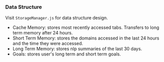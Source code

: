 ### Data Structure
Visit `StorageManager.js` for data structure design.
- Cache Memory: stores most recently accessed tabs. Transfers to long term memory after 24 hours.
- Short Term Memory: stores the domains accessed in the last 24 hours and the time they were accessed.
- Long Term Memory: stores nlp summaries of the last 30 days.
- Goals: stores user's long term and short term goals.